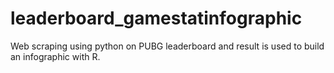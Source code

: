 # leaderboard_gamestatinfographic
Web scraping using python on PUBG leaderboard and result is used to build an infographic with R. 
